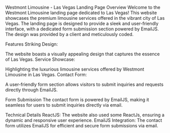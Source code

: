 Westmont Limousine - Las Vegas Landing Page
Overview
Welcome to the Westmont Limousine landing page dedicated to Las Vegas!
This website showcases the premium limousine services offered in the vibrant city of Las Vegas.
The landing page is designed to provide a sleek and user-friendly interface,
with a dedicated form submission section powered by EmailJS.
The design was provided by a client and meticulously coded.

Features
Striking Design:

The website boasts a visually appealing design that captures the essence of Las Vegas.
Service Showcase:

Highlighting the luxurious limousine services offered by Westmont Limousine in Las Vegas.
Contact Form:

A user-friendly form section allows visitors to submit inquiries and requests directly through EmailJS.

Form Submission
The contact form is powered by EmailJS, making it seamless for users to submit inquiries directly via email.

Technical Details
ReactJS: The website also used some ReactJs, ensuring a dynamic and responsive user experience.
EmailJS Integration: The contact form utilizes EmailJS for efficient and secure form submissions via email.

